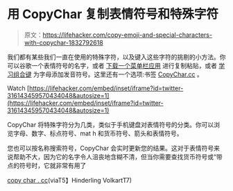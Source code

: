 # 用 CopyChar 复制表情符号和特殊字符

> 原文：<https://lifehacker.com/copy-emoji-and-special-characters-with-copychar-1832792618>

我们都有某些我们一直在使用的特殊字符，以及键入这些字符的挑剔的小方法。你可以谷歌一个表情符号的名字，或者 [下载一个菜单栏应用](https://lifehacker.com/characters-gives-you-quick-access-to-special-characters-5992033) 进行复制粘贴，或者 [学习组合键](https://lifehacker.com/how-to-type-accents-and-symbols-on-any-keyboard-1821266814) 为字母添加发音符号。这里还有一个选项:书签 [CopyChar.cc](https://copychar.cc/) 。

Watch [https://lifehacker.com/embed/inset/iframe?id=twitter-316143459570434048&autosize=1](https://lifehacker.com/embed/inset/iframe?id=twitter-316143459570434048&autosize=1) 

CopyChar 将特殊字符分为几类，类似于手机键盘对表情符号的分类。你可以浏览字母、数字、标点符号、mat h 和货币符号、箭头和表情符号。

您也可以按名称搜索符号，CopyChar 会实时更新您的结果。这对于表情符号来说帮助不大，因为它的名字令人沮丧地含糊不清，但当你需要查找货币符号或“带点的符号时，它就非常有用了

[copy char . cc](https://copychar.cc/)(viaT5】Hinderling VolkartT7)